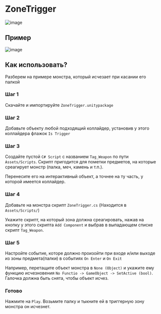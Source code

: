 # ZoneTrigger

![image](https://github.com/user-attachments/assets/c95ce1d9-1fcb-4588-8553-741264592e7d)

## Пример 

![image](https://github.com/user-attachments/assets/629cc099-4a09-453a-9b07-59581efbb00e)

## Как использовать?

Разберем на примере монстра, который исчезает при касании его палкой

### Шаг 1

Скачайте и импортируйте `ZoneTrigger.unitypackage`

### Шаг 2 

Добавьте объекту любой подходящий коллайдер, установив у этого коллайдера флажок `Is Trigger`  

### Шаг 3

Создайте пустой `C# Script` с названием `Tag_Weapon` по пути `Assets/Scripts`. Скрипт пригодится для пометки предметов, на которые среагирует монстр (палка, меч, камень и т.п.).

Перенесите его на интерактивный объект, а точнее на ту часть, у которой имеется коллайдер.

### Шаг 4

Добавьте на монстра скрипт `ZoneTrigger.cs` (Находится в `Assets/Scripts/`)

Укажите скрипт, на который зона должна среагировать, нажав на кнопку у этого скрипта `Add Component` и выбрав в выпадающем списке скрипт `Tag_Weapon`.

### Шаг 5

Настройте событие, которе должно произойти при входе и/или выходе из зоны предмета(палки) в событиях `On Enter` и `On Exit`

Например, перетащите объект монстра в `None (Object)` и укажите ему функцию исчезновения `No Functio -> GameObject -> SetActive (bool)`. Галочка должна быть снята, чтобы объект исчез.

### Готово

Нажмите на `Play`. Возьмите палку и тыкните ей в триггерную зону монстра он исчезнет. 
